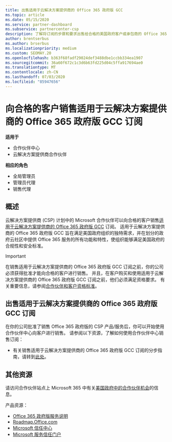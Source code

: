 ```yaml
---
title: 出售适用于云解决方案提供商的 Office 365 政府版 GCC
ms.topic: article
ms.date: 05/15/2020
ms.service: partner-dashboard
ms.subservice: partnercenter-csp
description: 了解将订阅的步骤和要求出售给合格的美国政府客户或承包商的 Office 365 政府版 GCC for CSP。
author: brentserbus
ms.author: brserbus
ms.localizationpriority: medium
ms.custom: SEOMAY.20
ms.openlocfilehash: b363f68fadf29024def3488dbe1ccbb334ea1907
ms.sourcegitcommit: 36a60f672c1c3d6b63fd225d04c5ffa917694ae0
ms.translationtype: MT
ms.contentlocale: zh-CN
ms.lasthandoff: 07/03/2020
ms.locfileid: "85947656"
---
```

# <a name="sell-office-365-government-gcc-for-csp-subscriptions-to-qualified-customers"></a>向合格的客户销售适用于云解决方案提供商的 Office 365 政府版 GCC 订阅

**适用于**

- 合作伙伴中心
- 云解决方案提供商合作伙伴

**相应的角色**

- 全局管理员
- 管理员代理
- 销售代理

## <a name="overview"></a>概述

云解决方案提供商 (CSP) 计划中的 Microsoft 合作伙伴可以向合格的客户销售[适用于云解决方案提供商的 Office 365 政府版 GCC](https://www.microsoft.com/microsoft-365/partners/governmentforCSP) 订阅。 适用于云解决方案提供商的 Office 365 政府版 GCC 旨在满足美国政府组织的独特需求，并在划分的政府云社区中提供 Office 365 服务的所有功能和特性，使组织能够满足美国政府的合规性和安全标准。 

>[!IMPORTANT] 
>在销售适用于云解决方案提供商的 Office 365 政府版 GCC 订阅之前，你的公司必须获得批准才能向合格的客户进行销售。 并且，在客户购买和使用适用于云解决方案提供商的 Office 365 政府版 GCC 订阅之前，他们必须满足资格要求。 有关重要信息，请参阅[合作伙伴和客户资格标准](csp-gcc-validate.md)。


## <a name="sell-office-365-government-gcc-for-csp-subscriptions"></a>出售适用于云解决方案提供商的 Office 365 政府版 GCC 订阅

在你的公司批准了销售 Office 365 政府版的 CSP 产品/服务后，你可以开始使用合作伙伴中心向客户进行销售。 请参阅以下资源，了解如何使用合作伙伴中心销售订阅： 

-   有关销售适用于云解决方案提供商的 Office 365 政府版 GCC 订阅的分步指南，请转到[此处](https://go.microsoft.com/fwlink/?linkid=2007323)。  


## <a name="additional-resources"></a>其他资源

请访问合作伙伴站点上 Microsoft 365 中有关[美国政府中的合作伙伴机会](https://www.microsoft.com/microsoft-365/partners/governmentforCSP)的信息。

产品资源：

- [Office 365 政府版服务说明](https://technet.microsoft.com/library/mt774581.aspx)
- [Roadmap.Office.com](https://products.office.com/business/office-365-roadmap)
- [Microsoft 信任中心](https://www.microsoft.com/TrustCenter/)
- [Microsoft 服务信任门户](https://aka.ms/STP)

